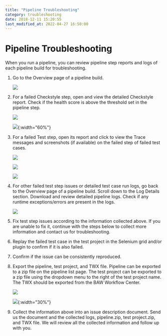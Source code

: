 ```yaml
---
title: "Pipeline Troubleshooting"
category: troubleshooting
date: 2018-12-11 15:20:55
last_modified_at: 2022-04-27 16:50:00
---
```


# Pipeline Troubleshooting
When you run a pipeline, you can review pipeline step reports and logs of each pipeline build for troubleshooting.

1. Go to the Overview page of a pipeline build.

   ![][pipeline_build_overview]


2. For a failed Checkstyle step, open and view the detailed Checkstyle report. Check if the health score is above the threshold set in the pipeline step.

   ![][pipeline_checkstyle_report]

   ![][pipeline_checkstyle_step]{:width="60%"}

3. For a failed Test step, open its report and click to view the Trace messages and screenshots (if available) on the failed step of failed test cases.

   ![][pipeline_test_report_1]

   ![][pipeline_test_report_2]

   ![][pipeline_test_report_3]

4. For other failed test step issues or detailed test case run logs, go back to the Overview page of a pipeline build. Scroll down to the Log Details section. Download and review detailed pipeline logs. Check if any runtime exceptions/errors are present in the logs.

   ![][pipeline_logs] 

5. Fix test step issues according to the information collected above. If you are unable to fix it, continue with the steps below to collect more information and contact us for troubleshooting.

6. Replay the failed test case in the test project in the Selenium grid and/or plugin to confirm if it is also failed. 

7. Confirm if the issue can be consistently reproduced.

8. Export the pipeline, test project, and TWX file. Pipeline can be exported to a zip file on the pipeline list page. The test project can be exported to a zip file using the dropdown menu to the right of the test project name. The TWX should be exported from the BAW Workflow Center.

   ![][pipeline_export]

   ![][test_project_export]{:width="30%"}

9. Collect the information above into an issue description document. Send us the document and the collected logs, pipeline.zip, test project.zip, and TWX file. We will review all the collected information and follow up with you.

[pipeline_build_overview]: ../images/troubleshooting/pipeline_build_overview.png
[pipeline_checkstyle_report]: ../images/troubleshooting/pipeline_checkstyle_report.png
[pipeline_checkstyle_step]: ../images/troubleshooting/pipeline_checkstyle_step.png
[pipeline_test_report_1]: ../images/troubleshooting/pipeline_test_report_1.png
[pipeline_test_report_2]: ../images/troubleshooting/pipeline_test_report_2.png
[pipeline_test_report_3]: ../images/troubleshooting/pipeline_test_report_3.png
[test_project_export]: ../images/troubleshooting/test_project_export.png
[pipeline_export]: ../images/troubleshooting/pipeline_export.png
[pipeline_logs]: ../images/troubleshooting/pipeline_logs.png